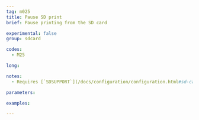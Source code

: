 ```yaml
---
tag: m025
title: Pause SD print
brief: Pause printing from the SD card

experimental: false
group: sdcard

codes:
  - M25

long:

notes:
  - Requires [`SDSUPPORT`](/docs/configuration/configuration.html#sd-card-slot)

parameters:

examples:

---
```


